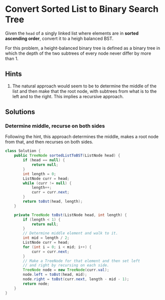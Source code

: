 # Convert Sorted List to Binary Search Tree

Given the `head` of a singly linked list where elements are in
**sorted ascending order**, convert it to a heigh balanced BST.

For this problem, a height-balanced binary tree is defined as a binary
tree in which the depth of the two subtrees of every node never differ
by more than 1.

## Hints

1. The natural approach would seem to be to determine the middle of the list
   and then make that the root node, with subtrees from what is to the left
   and to the right. This implies a recursive approach.

## Solutions

### Determine middle, recurse on both sides

Following the hint, this approach determines the middle, makes a root node
from that, and then recurses on both sides.

```java
class Solution {
    public TreeNode sortedListToBST(ListNode head) {
        if (head == null) {
            return null;
        }
        int length = 0;
        ListNode curr = head;
        while (curr != null) {
            length++;
            curr = curr.next;
        }
        return toBst(head, length);
    }

    private TreeNode toBst(ListNode head, int length) {
        if (length < 1) {
            return null;
        }
        // Determine middle element and walk to it.
        int mid = length / 2;
        ListNode curr = head;
        for (int i = 0; i < mid; i++) {
            curr = curr.next;
        }
        // Make a TreeNode for that element and then set left
        // and right by recursing on each side.
        TreeNode node = new TreeNode(curr.val);
        node.left = toBst(head, mid);
        node.right = toBst(curr.next, length - mid - 1);
        return node;
    }
}
```

